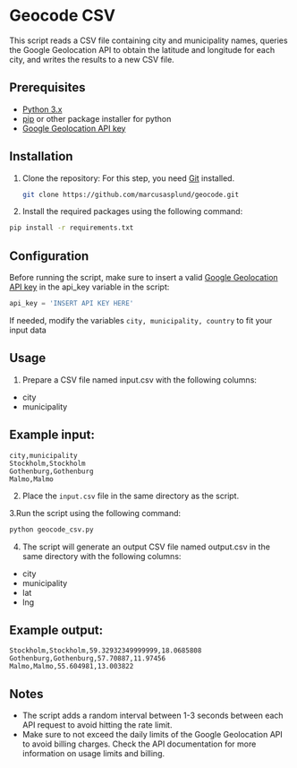 # Geocode CSV
This script reads a CSV file containing city and municipality names, queries the Google Geolocation API to obtain the latitude and longitude for each city, and writes the results to a new CSV file.

## Prerequisites
* [Python 3.x](https://www.python.org/downloads/)
* [pip](https://pypi.org/project/pip/) or other package installer for python
* [Google Geolocation API key](https://developers.google.com/maps/documentation/geolocation/get-api-key)
## Installation
1. Clone the repository: For this step, you need [Git](https://git-scm.com/) installed.
    ```bash
    git clone https://github.com/marcusasplund/geocode.git
    ```

2. Install the required packages using the following command:

```bash
pip install -r requirements.txt
```
## Configuration
Before running the script, make sure to insert a valid [Google Geolocation API key](https://developers.google.com/maps/documentation/geolocation/get-api-key) in the api_key variable in the script:

```python
api_key = 'INSERT API KEY HERE'
```
If needed, modify the variables `city, municipality, country` to fit your input data

## Usage
1. Prepare a CSV file named input.csv with the following columns:

* city
* municipality

## Example input:

```
city,municipality
Stockholm,Stockholm
Gothenburg,Gothenburg
Malmo,Malmo
```
2. Place the `input.csv` file in the same directory as the script.

3.Run the script using the following command:

```bash
python geocode_csv.py
```
4. The script will generate an output CSV file named output.csv in the same directory with the following columns:
* city
* municipality
* lat
* lng

## Example output:

```city,municipality,lat,lng
Stockholm,Stockholm,59.32932349999999,18.0685808
Gothenburg,Gothenburg,57.70887,11.97456
Malmo,Malmo,55.604981,13.003822
```
## Notes

* The script adds a random interval between 1-3 seconds between each API request to avoid hitting the rate limit.
* Make sure to not exceed the daily limits of the Google Geolocation API to avoid billing charges. Check the API documentation for more information on usage limits and billing.
